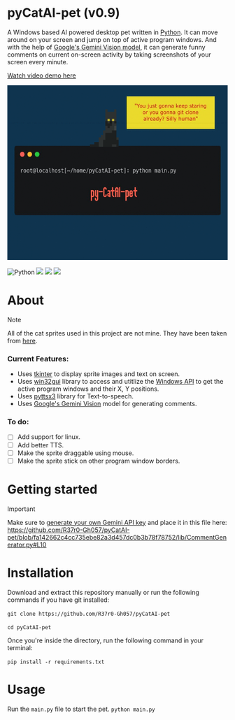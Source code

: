 # pyCatAI-pet (v0.9)
A Windows based AI powered desktop pet written in [Python](https://python.org/). It can move around on your screen and jump on top of active program windows. And with the help of [Google's Gemini Vision model](https://blog.google/technology/ai/google-gemini-ai/#sundar-note), it can generate funny comments on current on-screen activity by taking screenshots of your screen every minute.

[Watch video demo here](https://youtu.be/Ep7Un8vAwbI)
<p align="center">
  <a href="https://github.com/R37r0-Gh057/pyCatAI-pet">
    <img alt="logo" src="logo.gif" height=400 width=700>
  </a>
</p>

![Python](https://img.shields.io/badge/python-3.11-green.svg) ![](https://shields.io/badge/python-tkinter-blue) ![](https://shields.io/badge/win32-api-blue) ![](https://shields.io/badge/google-gemini_vision-blue)

# About
> [!NOTE]
> All of the cat sprites used in this project are not mine. They have been taken from [here](https://luizmelo.itch.io/pet-cat-pack).

### Current Features:
* Uses [tkinter](https://docs.python.org/3/library/tkinter.html) to display sprite images and text on screen.
* Uses [win32gui](https://pypi.org/project/win32gui/) library to access and utitlize the [Windows API](https://learn.microsoft.com/en-us/windows/win32/api/) to get the active program windows and their X, Y positions.
* Uses [pyttsx3](https://pypi.org/project/pyttsx3/) library for Text-to-speech.
* Uses [Google's Gemini Vision](https://blog.google/technology/ai/google-gemini-ai/#sundar-note) model for generating comments.
### To do:
- [ ] Add support for linux.
- [ ] Add better TTS.
- [ ] Make the sprite draggable using mouse.
- [ ] Make the sprite stick on other program window borders.

# Getting started

> [!IMPORTANT]  
> Make sure to [generate your own Gemini API key](https://aistudio.google.com/app/apikey) and place it in this file here:
https://github.com/R37r0-Gh057/pyCatAI-pet/blob/fa142662c4cc735ebe82a3d457dc0b3b78f78752/lib/CommentGenerator.py#L10

# Installation
Download and extract this repository manually or run the following commands if you have git installed:

`git clone https://github.com/R37r0-Gh057/pyCatAI-pet`

`cd pyCatAI-pet`

Once you're inside the directory, run the following command in your terminal:

`pip install -r requirements.txt`

# Usage
Run the `main.py` file to start the pet.
``python main.py``
